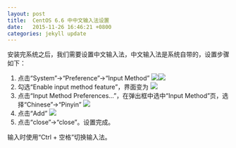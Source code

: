 ```yaml
---
layout: post
title:  CentOS 6.6 中中文输入法设置
date:   2015-11-26 16:46:21 +0800
categories: jekyll update
---
```


安装完系统之后，我们需要设置中文输入法，中文输入法是系统自带的，设置步骤如下：

1. 点击“System”→“Preference”→“Input Method”
![](http://ww2.sinaimg.cn/large/4dd787e4jw1euomvdf4fij20zk0lb42p.jpg)![](http://ww2.sinaimg.cn/large/4dd787e4jw1euomvdoxh9j209p07ut9c.jpg)
2. 勾选“Enable input method feature”，界面变为
![](http://ww2.sinaimg.cn/large/4dd787e4jw1euomyoe0vyj209n07uaat.jpg)
3. 点击“Input Method Preferences...”，在弹出框中选中“Input Method”页，选择“Chinese”→“Pinyin”
![](http://ww4.sinaimg.cn/large/4dd787e4jw1euomve6yiij20cs0hkgni.jpg)
4. 点击“Add”
![](http://ww2.sinaimg.cn/large/4dd787e4jw1euomyoqjmrj20cu0evq41.jpg)
5. 点击“close”→“close”。设置完成。

输入时使用“Ctrl + 空格”切换输入法。
